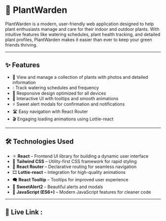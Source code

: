 # 🌿 PlantWarden

PlantWarden is a modern, user-friendly web application designed to help plant enthusiasts manage and care for their indoor and outdoor plants. With intuitive features like watering schedules, plant health tracking, and detailed plant profiles, PlantWarden makes it easier than ever to keep your green friends thriving.

---

## ✨ Features

- 🌱 View and manage a collection of plants with photos and detailed information  
- 💧 Track watering schedules and frequency  
- 📱 Responsive design optimized for all devices  
- 💬 Interactive UI with tooltips and smooth animations  
- ⚡ Sweet alert modals for confirmation and notifications  
- 🛣️ Easy navigation with React Router  
- 🎬 Engaging loading animations using Lottie-react  

---

## 🛠️ Technologies Used

- ⚛️ **React** – Frontend UI library for building a dynamic user interface  
- 🎨 **Tailwind CSS** – Utility-first CSS framework for rapid styling  
- 🧭 **React Router** – Declarative routing for seamless navigation  
- 🎞️ **Lottie-react** – Integration for high-quality animations  
- 🗨️ **React Tooltip** – Tooltips for improved user experience  
- 🚨 **SweetAlert2** – Beautiful alerts and modals  
- 📜 **JavaScript (ES6+)** – Modern JavaScript features for cleaner code  

---

## 🚀 Live Link :


